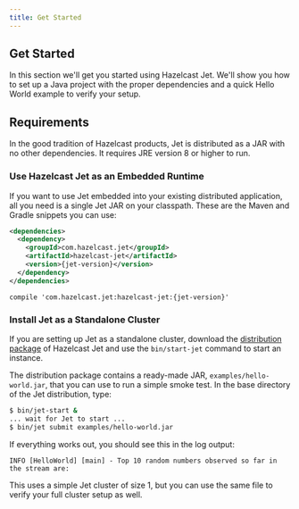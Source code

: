 ```yaml
---
title: Get Started
---
```


## Get Started

In this section we'll get you started using Hazelcast Jet. We'll show
you how to set up a Java project with the proper dependencies and a
quick Hello World example to verify your setup.

## Requirements

In the good tradition of Hazelcast products, Jet is distributed as a JAR
with no other dependencies. It requires JRE version 8 or higher to run.

### Use Hazelcast Jet as an Embedded Runtime

If you want to use Jet embedded into your existing distributed
application, all you need is a single Jet JAR on your classpath. These
are the Maven and Gradle snippets you can use:

```xml
<dependencies>
  <dependency>
    <groupId>com.hazelcast.jet</groupId>
    <artifactId>hazelcast-jet</artifactId>
    <version>{jet-version}</version>
  </dependency>
</dependencies>
```

```
compile 'com.hazelcast.jet:hazelcast-jet:{jet-version}'
```

### Install Jet as a Standalone Cluster

If you are setting up Jet as a standalone cluster, download the
[distribution package](https://jet.hazelcast.org/download) of Hazelcast Jet
and use the `bin/start-jet` command to start an instance.

The distribution package contains a ready-made JAR,
`examples/hello-world.jar`, that you can use to run a simple smoke
test. In the base directory of the Jet distribution, type:


```bash
$ bin/jet-start &
... wait for Jet to start ...
$ bin/jet submit examples/hello-world.jar
```

If everything works out, you should see this in the log output:

```
INFO [HelloWorld] [main] - Top 10 random numbers observed so far in the stream are:
```

This uses a simple Jet cluster of size 1, but you can use the same file
to verify your full cluster setup as well.